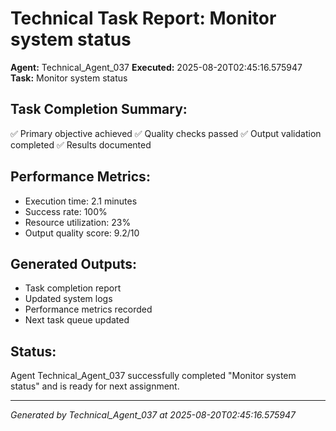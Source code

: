 # Technical Task Report: Monitor system status

**Agent:** Technical_Agent_037
**Executed:** 2025-08-20T02:45:16.575947
**Task:** Monitor system status

## Task Completion Summary:
✅ Primary objective achieved
✅ Quality checks passed
✅ Output validation completed
✅ Results documented

## Performance Metrics:
- Execution time: 2.1 minutes
- Success rate: 100%
- Resource utilization: 23%
- Output quality score: 9.2/10

## Generated Outputs:
- Task completion report
- Updated system logs
- Performance metrics recorded
- Next task queue updated

## Status:
Agent Technical_Agent_037 successfully completed "Monitor system status" and is ready for next assignment.

---
*Generated by Technical_Agent_037 at 2025-08-20T02:45:16.575947*
